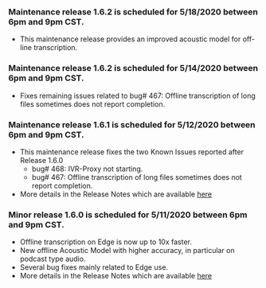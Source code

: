 ### Maintenance release 1.6.2 is scheduled for 5/18/2020 between 6pm and 9pm CST.
  * This maintenance release provides an improved acoustic model for off-line transcription. 

### Maintenance release 1.6.2 is scheduled for 5/14/2020 between 6pm and 9pm CST.
  * Fixes remaining issues related to bug# 467: Offline transcription of long files sometimes does not report completion.
  
### Maintenance release 1.6.1 is scheduled for 5/12/2020 between 6pm and 9pm CST.
  * This maintenance release fixes the two Known Issues reported after Release 1.6.0 
    * bug# 468: IVR-Proxy not starting. 
    * bug# 467: Offline transcription of long files sometimes does not report completion.
  * More details in the Release Notes which are available [here](https://raw.githubusercontent.com/voicegain/platform/master/RELEASE.md)

### Minor release 1.6.0 is scheduled for 5/11/2020 between 6pm and 9pm CST.
  * Offline transcription on Edge is now up to 10x faster. 
  * New offline Acoustic Model with higher accuracy, in particular on podcast type audio. 
  * Several bug fixes mainly related to Edge use.
  * More details in the Release Notes which are available [here](https://raw.githubusercontent.com/voicegain/platform/master/RELEASE.md)


